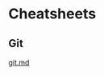 # Cheatsheets
## Git
[git.md](https://github.com/Seseikelele/toolbox/blob/master/cheatsheets/git.md)
